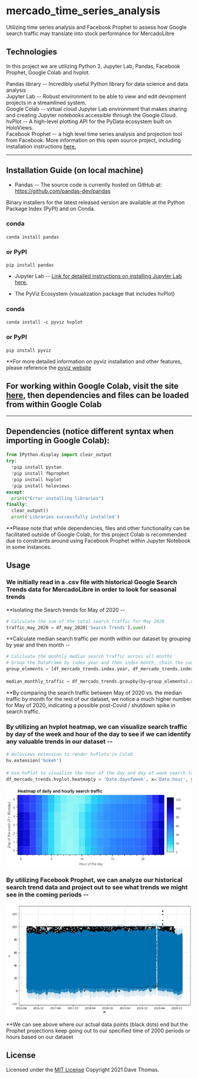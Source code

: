 # mercado_time_series_analysis
Utilizing time series analysis and Facebook Prophet to assess how Google search traffic may translate into stock performance for MercadoLibre  

## Technologies

In this project we are utilizing Python 3, Jupyter Lab, Pandas, Facebook Prophet, Google Colab and hvplot.   

Pandas library -- Incredibly useful Python library for data science and data analysis  
Jupyter Lab -- Robust environment to be able to view and edit devopment projects in a streamlined system.   
Google Colab -- virtual cloud Jupyter Lab environment that makes sharing and creating Jupyter notebooks accessible through the Google Cloud.  
hvPlot -- A high-level plotting API for the PyData ecosystem built on HoloViews.  
Facebook Prophet -- a high level time series analysis and projection tool from Facebook.  More information on this open source project, including installation instructions [here.](https://facebook.github.io/prophet/)

---

## Installation Guide (on local machine)

* Pandas -- The source code is currently hosted on GitHub at: https://github.com/pandas-dev/pandas

Binary installers for the latest released version are available at the Python Package Index (PyPI) and on Conda.

### conda
`conda install pandas`
### or PyPI
`pip install pandas`

* Jupyter Lab -- 
    [Link for detailed instructions on installing Jupyter Lab here.](https://jupyter.org/install)  
    
*  The PyViz Ecosystem (visualization package that includes hvPlot)  

### conda
`conda install -c pyviz hvplot`
### or PyPI
`pip install pyviz`  

**For more detailed information on pyviz installation and other features, please reference the [pyviz website](https://pyviz.org/)

## For working within Google Colab, visit the site [here](https://colab.research.google.com/), then dependencies and files can be loaded from within Google Colab  
 
---
## Dependencies (notice different syntax when importing in Google Colab):  

```python 
from IPython.display import clear_output
try:
  !pip install pystan
  !pip install fbprophet
  !pip install hvplot
  !pip install holoviews
except:
  print("Error installing libraries")
finally:
  clear_output()
  print('Libraries successfully installed')
  ```  

**Please note that while dependencies, files and other functionality can be facilitated outside of Google Colab, for this project Colab is recommended due to constraints around using Facebook Prophet within Jupyter Notebook in some instances.
## Usage

### We initially read in a .csv file with historical Google Search Trends data for MercadoLibre in order to look for seasonal trends  

**Isolating the Search trends for May of 2020 --  
```python  
# Calculate the sum of the total search traffic for May 2020
traffic_may_2020 = df_may_2020['Search Trends'].sum()
```  
**Calculate median search traffic per month within our dataset by grouping by year and then month --

```python  
# Calcluate the monhtly median search traffic across all months 
# Group the DataFrame by index year and then index month, chain the sum and then the median functions
group_elements = [df_mercado_trends.index.year, df_mercado_trends.index.month]

median_monthly_traffic = df_mercado_trends.groupby(by=group_elements).sum().median()
```   

**By comparing the search traffic between May of 2020 vs. the median traffic by month for the rest of our dataset, we notice a much higher number for May of 2020, indicating a possible post-Covid / shutdown spike in search traffic.  

### By utilizing an hvplot heatmap, we can visualize search traffic by day of the week and hour of the day to see if we can identify any valuable trends in our dataset --  

```python  
# Holoviews extension to render hvPlots in Colab
hv.extension('bokeh')

# Use hvPlot to visualize the hour of the day and day of week search traffic as a heatmap.
df_mercado_trends.hvplot.heatmap(y = 'Date.dayofweek', x='Date.hour', ylabel = 'Day of the week (0 = Monday)', xlabel = 'Hour of the day', C='Search Trends', title = 'Heatmap of daily and hourly search traffic')  
```
![Heatmap of Google Search Trends](./Resources/heatmap1.png)  

###  By utilizing Facebook Prophet, we can analyze our historical search trend data and project out to see what trends we might see in the coming periods --  

![Prophet Plot](./Resources/prophet_plot.png)  

**We can see above where our actual data points (black dots) end but the Prophet projections keep going out to our specified time of 2000 periods or hours based on our dataset






## License

Licensed under the [MIT License](https://github.com/git/git-scm.com/blob/main/MIT-LICENSE.txt)  Copyright 2021 Dave Thomas.



